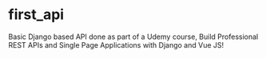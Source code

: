 # first_api

Basic Django based API done as part of a Udemy course, Build Professional REST APIs and Single Page Applications with Django and Vue JS!

